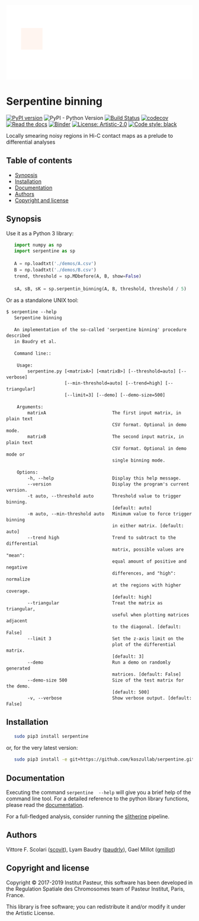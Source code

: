 ![Serpentine logo](demos/serpentine.gif)

# Serpentine binning

[![PyPI version](https://badge.fury.io/py/serpentine.svg)](https://badge.fury.io/py/serpentine)
![PyPI - Python Version](https://img.shields.io/pypi/pyversions/serpentine.svg)
[![Build Status](https://travis-ci.org/koszullab/serpentine.svg?branch=master)](https://travis-ci.org/koszullab/serpentine)
[![codecov](https://codecov.io/gh/koszullab/serpentine/branch/master/graph/badge.svg)](https://codecov.io/gh/koszullab/serpentine)
[![Read the docs](https://readthedocs.org/projects/serpentine/badge)](https://serpentine.readthedocs.io)
[![Binder](https://mybinder.org/badge.svg)](https://mybinder.org/v2/gh/koszullab/serpentine/master?filepath=doc%2Fnotebooks%2Fdemo_yeast.ipynb)
[![License: Artistic-2.0](https://img.shields.io/badge/License-Artistic%202.0-0298c3.svg)](https://opensource.org/licenses/Artistic-2.0)
[![Code style: black](https://img.shields.io/badge/code%20style-black-000000.svg)](https://github.com/ambv/black)

Locally smearing noisy regions in Hi-C contact maps as a prelude to differential analyses

## Table of contents

   - [Synopsis](#synopsis)
   - [Installation](#installation)
   - [Documentation](#documentation)
   - [Authors](#authors)
   - [Copyright and license](#copyright-and-license)

## Synopsis

Use it as a Python 3 library:

```python
   import numpy as np
   import serpentine as sp

   A = np.loadtxt('./demos/A.csv')
   B = np.loadtxt('./demos/B.csv')
   trend, threshold = sp.MDbefore(A, B, show=False)

   sA, sB, sK = sp.serpentin_binning(A, B, threshold, threshold / 5)
```

Or as a standalone UNIX tool:

```
$ serpentine --help
   Serpentine binning

   An implementation of the so-called 'serpentine binning' procedure described
   in Baudry et al.

   Command line::

    Usage:
        serpentine.py [<matrixA>] [<matrixB>] [--threshold=auto] [--verbose]
                      [--min-threshold=auto] [--trend=high] [--triangular]
                      [--limit=3] [--demo] [--demo-size=500]

    Arguments:
        matrixA                         The first input matrix, in plain text
                                        CSV format. Optional in demo mode.
        matrixB                         The second input matrix, in plain text
                                        CSV format. Optional in demo mode or
                                        single binning mode.

    Options:
        -h, --help                      Display this help message.
        --version                       Display the program's current version.
        -t auto, --threshold auto       Threshold value to trigger binning.
                                        [default: auto]
        -m auto, --min-threshold auto   Minimum value to force trigger binning
                                        in either matrix. [default: auto]
        --trend high                    Trend to subtract to the differential
                                        matrix, possible values are "mean":
                                        equal amount of positive and negative
                                        differences, and "high": normalize
                                        at the regions with higher coverage.
                                        [default: high]
        --triangular                    Treat the matrix as triangular,
                                        useful when plotting matrices adjacent
                                        to the diagonal. [default: False]
        --limit 3                       Set the z-axis limit on the
                                        plot of the differential matrix.
                                        [default: 3]
        --demo                          Run a demo on randomly generated
                                        matrices. [default: False]
        --demo-size 500                 Size of the test matrix for the demo.
                                        [default: 500]
        -v, --verbose                   Show verbose output. [default: False]
```

## Installation

```sh
   sudo pip3 install serpentine
```
or, for the very latest version:

```sh
   sudo pip3 install -e git+https://github.com/koszullab/serpentine.git@master#egg=serpentine
```

## Documentation

Executing the command `serpentine  --help` will give you a brief help of the command line tool. For a detailed reference to the python library functions, please 
read the [documentation](https://serpentine.readthedocs.io/en/latest/).

For a full-fledged analysis, consider running the [slitherine](https://gitlab.pasteur.fr/gmillot/slitherine) pipeline.

## Authors

Vittore F. Scolari ([scovit](https://github.com/scovit)),
Lyam Baudry ([baudrly](https://github.com/baudrly)),
Gael Millot ([gmillot](https://gitlab.pasteur.fr/gmillot))

## Copyright and license

Copyright © 2017-2019 Institut Pasteur, this software has been developed in
the Regulation Spatiale des Chromosomes team of Pasteur Institut,
Paris, France.

This library is free software; you can redistribute it and/or modify
it under the Artistic License.
